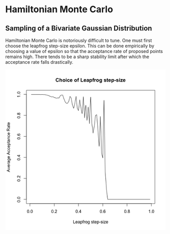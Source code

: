 # Hamiltonian Monte Carlo

## Sampling of a Bivariate Gaussian Distribution

Hamiltonian Monte Carlo is notoriously difficult to tune. One must first choose the leapfrog step-size epsilon. This can be done empirically by choosing a value of epsilon so that the acceptance rate of proposed points remains high. There tends to be a sharp stability limit after which the acceptance rate falls drastically. 

![Stability Limit of the Leapfrog Step-size](https://github.com/mckimmh/mcmc/blob/main/images/leapfrog_step_size.png)
